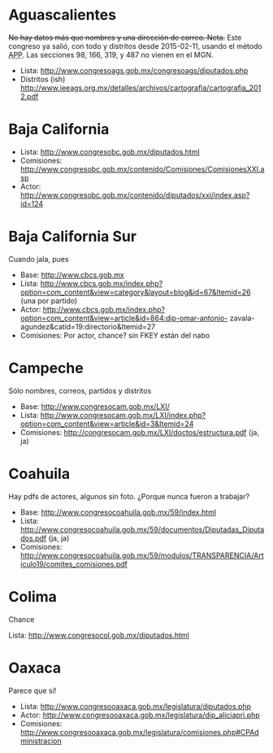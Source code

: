# Aguascalientes
~~No hay datos más que nombres y una dirección de correo. Neta.~~ Este congreso ya salió, con todo y distritos desde 2015-02-11, usando el método <abbr title="A Puro Putazo">APP</abbr>. Las secciones 98, 166, 319, y 487 no vienen en el MGN.
- Lista: http://www.congresoags.gob.mx/congresoags/diputados.php
- Distritos (ish) http://www.ieeags.org.mx/detalles/archivos/cartografia/cartografia_2012.pdf

# Baja California
- Lista: http://www.congresobc.gob.mx/diputados.html
- Comisiones: http://www.congresobc.gob.mx/contenido/Comisiones/ComisionesXXI.asp
- Actor: http://www.congresobc.gob.mx/contenido/diputados/xxi/index.asp?id=124

# Baja California Sur
Cuando jala, pues

- Base: http://www.cbcs.gob.mx
- Lista: http://www.cbcs.gob.mx/index.php?option=com_content&view=category&layout=blog&id=67&Itemid=26 (una por partido)
- Actor: http://www.cbcs.gob.mx/index.php?option=com_content&view=article&id=864:dip-omar-antonio- zavala-agundez&catid=19:directorio&Itemid=27
- Comisiones: Por actor, chance? sin FKEY están del nabo

# Campeche

Sólo nombres, correos, partidos y distritos

- Base: http://www.congresocam.gob.mx/LXI/
- Lista: http://www.congresocam.gob.mx/LXI/index.php?option=com_content&view=article&id=3&Itemid=24
- Comisiones: http://congresocam.gob.mx/LXI/doctos/estructura.pdf (ja, ja)

# Coahuila

Hay pdfs de actores, algunos sin foto. ¿Porque nunca fueron a trabajar?

- Base: http://www.congresocoahuila.gob.mx/59/index.html
- Lista: http://www.congresocoahuila.gob.mx/59/documentos/Diputadas_Diputados.pdf (ja, ja)
- Comisiones: http://www.congresocoahuila.gob.mx/59/modulos/TRANSPARENCIA/Articulo19/comites_comisiones.pdf

# Colima

Chance

Lista: http://www.congresocol.gob.mx/diputados.html

# Oaxaca

Parece que sí!

- Lista: http://www.congresooaxaca.gob.mx/legislatura/diputados.php
- Actor: http://www.congresooaxaca.gob.mx/legislatura/dip_aliciapri.php
- Comisiones: http://www.congresooaxaca.gob.mx/legislatura/comisiones.php#CPAdministracion
